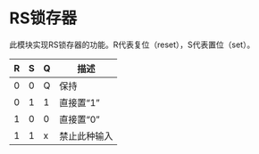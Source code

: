 # RS锁存器

此模块实现RS锁存器的功能。R代表复位（reset），S代表置位（set）。

| R    | S    | Q    | 描述         |
| ---- | ---- | ---- | ------------ |
| 0    | 0    | Q    | 保持         |
| 0    | 1    | 1    | 直接置“1”    |
| 1    | 0    | 0    | 直接置“0”    |
| 1    | 1    | x    | 禁止此种输入 |

